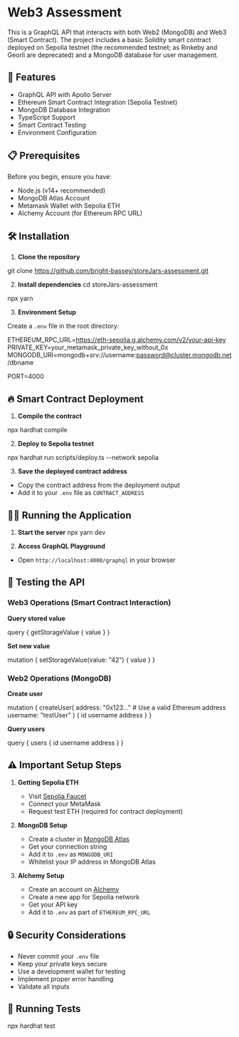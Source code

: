 # Web3 Assessment

This is a GraphQL API that interacts with both Web2 (MongoDB) and Web3 (Smart Contract). The project includes a basic Solidity smart contract deployed on Sepolia testnet (the recommended testnet; as Rinkeby and Georli are deprecated) and a MongoDB database for user management.

## 🚀 Features

- GraphQL API with Apollo Server
- Ethereum Smart Contract Integration (Sepolia Testnet)
- MongoDB Database Integration
- TypeScript Support
- Smart Contract Testing
- Environment Configuration

## 📋 Prerequisites

Before you begin, ensure you have:

- Node.js (v14+ recommended)
- MongoDB Atlas Account
- Metamask Wallet with Sepolia ETH
- Alchemy Account (for Ethereum RPC URL)

## 🛠 Installation

1. **Clone the repository**

git clone https://github.com/bright-bassey/storeJars-assessment.git



2. **Install dependencies**
cd storeJars-assessment

npx yarn 


3. **Environment Setup**

Create a `.env` file in the root directory:

ETHEREUM_RPC_URL=https://eth-sepolia.g.alchemy.com/v2/your-api-key
PRIVATE_KEY=your_metamask_private_key_without_0x
MONGODB_URI=mongodb+srv://username:password@cluster.mongodb.net/dbname

PORT=4000


## 🔥 Smart Contract Deployment

1. **Compile the contract**

npx hardhat compile


2. **Deploy to Sepolia testnet**

npx hardhat run scripts/deploy.ts --network sepolia


3. **Save the deployed contract address**
- Copy the contract address from the deployment output
- Add it to your `.env` file as `CONTRACT_ADDRESS`

## 🏃‍♂️ Running the Application

1. **Start the server**
npx yarn dev


2. **Access GraphQL Playground**
- Open `http://localhost:4000/graphql` in your browser

## 🧪 Testing the API


### Web3 Operations (Smart Contract Interaction)

**Query stored value**

query {
getStorageValue {
value
}
}

**Set new value**

mutation {
setStorageValue(value: "42") {
value
}
}


### Web2 Operations (MongoDB)

**Create user**

mutation {
createUser(
address: "0x123..." # Use a valid Ethereum address
username: "testUser"
) {
id
username
address
}
}

**Query users**

query {
users {
id
username
address
}
}


## ⚠️ Important Setup Steps

1. **Getting Sepolia ETH**
   - Visit [Sepolia Faucet](https://sepoliafaucet.com)
   - Connect your MetaMask
   - Request test ETH (required for contract deployment)

2. **MongoDB Setup**
   - Create a cluster in [MongoDB Atlas](https://www.mongodb.com/cloud/atlas)
   - Get your connection string
   - Add it to `.env` as `MONGODB_URI`
   - Whitelist your IP address in MongoDB Atlas

3. **Alchemy Setup**
   - Create an account on [Alchemy](https://www.alchemy.com/)
   - Create a new app for Sepolia network
   - Get your API key
   - Add it to `.env` as part of `ETHEREUM_RPC_URL`

## 🔒 Security Considerations

- Never commit your `.env` file
- Keep your private keys secure
- Use a development wallet for testing
- Implement proper error handling
- Validate all inputs

## 🧪 Running Tests
npx hardhat test
